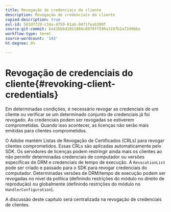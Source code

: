 ```yaml
---
title: Revogação de credenciais do cliente
description: Revogação de credenciais do cliente
copied-description: true
exl-id: 583dff28-c34a-4759-81a6-0471feab309f
source-git-commit: be43bbbd1051886c8979ff590a3197b2a7249b6a
workflow-type: tm+mt
source-wordcount: '143'
ht-degree: 0%

---
```


# Revogação de credenciais do cliente{#revoking-client-credentials}

Em determinadas condições, é necessário revogar as credenciais de um cliente ou verificar se um determinado conjunto de credenciais já foi revogado. As credenciais podem ser revogadas se estiverem comprometidas. Quando isso acontecer, as licenças não serão mais emitidas para clientes comprometidos.

O Adobe mantém Listas de Revogação de Certificados (CRLs) para revogar clientes comprometidos. Essas CRLs são aplicadas automaticamente pelo SDK. Os servidores de licenças podem restringir ainda mais os clientes ao não permitir determinadas credenciais de computador ou versões específicas de DRM e credenciais de tempo de execução. A `RevocationList` pode ser criado e passado para o SDK para revogar credenciais do computador. Determinadas versões de DRM/tempo de execução podem ser revogadas no nível da política (definindo restrições do módulo no direito de reprodução) ou globalmente (definindo restrições do módulo no `HandlerConfiguration`).

A discussão deste capítulo será centralizada na revogação de credenciais de clientes.
